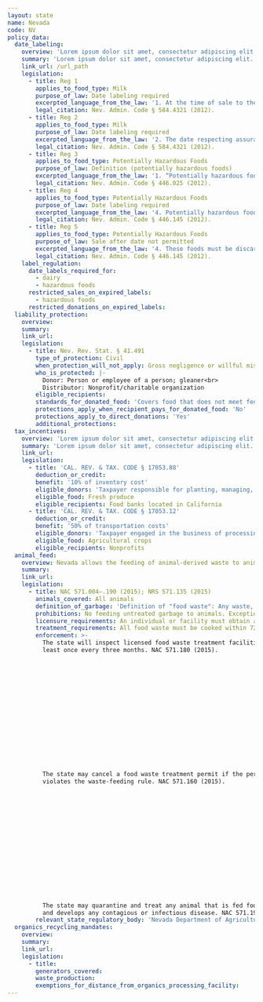 ```yaml
---
layout: state
name: Nevada
code: NV
policy_data:
  date_labeling:
    overview: 'Lorem ipsum dolor sit amet, consectetur adipiscing elit. Curabitur tellus mi, consequat at laoreet eget, vestibulum nec dolor. Vivamus volutpat quam ac quam bibendum rutrum.'
    summary: 'Lorem ipsum dolor sit amet, consectetur adipiscing elit. Curabitur tellus mi, consequat at laoreet eget, vestibulum nec dolor. Vivamus volutpat quam ac quam bibendum rutrum.'
    link_url: /url_path
    legislation:
      - title: Reg 1
        applies_to_food_type: Milk
        purpose_of_law: Date labeling required
        excerpted_language_from_the_law: '1. At the time of sale to the consumer by a retail store of any milk or milk product, there must appear upon the package or container of the product the date established by the processor as the date on which, in order to ensure quality, the product is to be removed from the shelf or similar location or vehicle from which the product is offered for sale to the consumer. This section does not apply to any bulk milk shipments of milk or milk products between distributors.'
        legal_citation: Nev. Admin. Code § 584.4321 (2012).
      - title: Reg 2
        applies_to_food_type: Milk
        purpose_of_law: Date labeling required
        excerpted_language_from_the_law: '2. The date respecting assurance of quality must appear at the top of the carton or package and must be indelible and in a contrasting color to the carton or package in the area where the date is affixed. The date respecting assurance of quality must be the first three letters of the month followed by the day of the month. The date must be of a size commensurate with the size of the container and the location on the container, but in no case may the letters be less than three-sixteenths of an inch in height.'
        legal_citation: Nev. Admin. Code § 584.4321 (2012).
      - title: Reg 3
        applies_to_food_type: Potentially Hazardous Foods
        purpose_of_law: Definition (potentially hazardous foods)
        excerpted_language_from_the_law: '1. “Potentially hazardous food” means: (a) Food that consists, in whole or in part, of milk, products made from milk, eggs, meat, poultry, fish, shellfish, edible crustacea or other ingredients in a form capable of supporting the rapid and progressive growth of infectious or toxigenic microorganisms. (b) Cereals, fruits, vegetables and dairy products, such as cooked rice, eggs, other than powdered eggs, baked or boiled potatoes, moist soy protein products, any mixture that includes garlic in oil, melons that have been cut, sliced or otherwise breached, whipped butter, products of margarine that contain butter or raw seed sprouts, that have been declared by the health authority to be potentially hazardous. 2. The term does not include foods which have a pH level of 4.1 or below or a value of water activity of 0.85 or less.'
        legal_citation: Nev. Admin. Code § 446.025 (2012).
      - title: Reg 4
        applies_to_food_type: Potentially Hazardous Foods
        purpose_of_law: Date labeling required
        excerpted_language_from_the_law: '4. Potentially hazardous foods which have been prepared by another food establishment or food processing plant to be ready to eat and packaged in a container for refrigeration must be marked by the manufacturer to indicate the date by which the food must be sold, served or frozen'
        legal_citation: Nev. Admin. Code § 446.145 (2012).
      - title: Reg 5
        applies_to_food_type: Potentially Hazardous Foods
        purpose_of_law: Sale after date not permitted
        excerpted_language_from_the_law: '4. These foods must be discarded if not sold, served or frozen: (a) Within 10 calendar days after the original container is opened; or (b) On or before the date by which the food must be sold or used, as indicated on the container, whichever occurs first.'
        legal_citation: Nev. Admin. Code § 446.145 (2012).
    label_regulation:
      date_labels_required_for:
        - dairy
        - hazardous foods
      restricted_sales_on_expired_labels:
        - hazardous foods
      restricted_donations_on_expired_labels:
  liability_protection:
    overview:
    summary:
    link_url:
    legislation:
      - title: Nev. Rev. Stat. § 41.491
        type_of_protection: Civil
        when_protection_will_not_apply: Gross negligence or willful misconduct
        who_is_protected: |-
          Donor: Person or employee of a person; gleaner<br>
          Distributor: Nonprofit/charitable organization
        eligible_recipients:
        standards_for_donated_food: 'Covers food that does not meet federal and state quality and labeling standards as long as a donor informs the nonprofit recipient, who must agree to recondition the food. The nonprofit must actually recondition the food to receive protection.'
        protections_apply_when_recipient_pays_for_donated_food: 'No'
        protections_apply_to_direct_donations: 'Yes'
        additional_protections:
  tax_incentives:
    overview: 'Lorem ipsum dolor sit amet, consectetur adipiscing elit. Curabitur tellus mi, consequat at laoreet eget, vestibulum nec dolor. Vivamus volutpat quam ac quam bibendum rutrum.'
    summary: 'Lorem ipsum dolor sit amet, consectetur adipiscing elit. Curabitur tellus mi, consequat at laoreet eget, vestibulum nec dolor. Vivamus volutpat quam ac quam bibendum rutrum.'
    link_url:
    legislation:
      - title: 'CAL. REV. & TAX. CODE § 17053.88'
        deduction_or_credit:
        benefit: '10% of inventory cost'
        eligible_donors: 'Taxpayer responsible for planting, managing, and harvesting crops'
        eligible_food: Fresh produce
        eligible_recipients: Food banks located in California
      - title: 'CAL. REV. & TAX. CODE § 17053.12'
        deduction_or_credit:
        benefit: '50% of transportation costs'
        eligible_donors: 'Taxpayer engaged in the business of processing, distributing, or selling agricultural products'
        eligible_food: Agricultural crops
        eligible_recipients: Nonprofits
  animal_feed:
    overview: Nevada allows the feeding of animal-derived waste to animals provided that it has been properly heat-treated by a licensed facility. All other waste may be fed to swine without heat-treatment. Individuals may feed household garbage to their own animals without heat-treating it and without a permit.
    summary:
    link_url:
    legislation:
      - title: NAC 571.004–.190 (2015); NRS 571.135 (2015)
        animals_covered: All animals
        definition_of_garbage: 'Definition of "food waste": Any waste, discarded or byproduct material resulting from handling, preparation, cooking and consumption of foods, or the slaughtering and processing of animals for food, which contains or may contain, meat or meat scraps. NAC 571.150 (2015).'
        prohibitions: No feeding untreated garbage to animals. Exception for individuals feeding household garbage to animals. NRS 571.135 (2015).
        licensure_requirements: An individual or facility must obtain an annual permit in order to treat food waste for animal consumption. NAC 571.160 (2015). But this requirement does not apply to individuals feeding household garbage to their own swine. NRS 571.135 (2015).
        treatment_requirements: All food waste must be cooked within 72 hours after its arrival on the premises. NAC 571.170 (2015).
        enforcement: >-
          The state will inspect licensed food waste treatment facilities at
          least once every three months. NAC 571.180 (2015).

















          The state may cancel a food waste treatment permit if the permit holder
          violates the waste-feeding rule. NAC 571.160 (2015).

















          The state may quarantine and treat any animal that is fed food waste
          and develops any contagious or infectious disease. NAC 571.190 (2015).
        relevant_state_regulatory_body: 'Nevada Department of Agriculture (NAC 571.004 (2015)), <a href="http://agri.nv.gov/" target="_blank">http://agri.nv.gov/</a>.'
  organics_recycling_mandates:
    overview:
    summary:
    link_url:
    legislation:
      - title:
        generators_covered:
        waste_production:
        exemptions_for_distance_from_organics_processing_facility:
---
```

